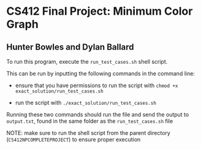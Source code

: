 # CS412 Final Project: Minimum Color Graph
## Hunter Bowles and Dylan Ballard

To run this program, execute the `run_test_cases.sh` shell script.

This can be run by inputting the following commands in the command line:

* ensure that you have permissions to run the script with `chmod +x exact_solution/run_test_cases.sh`

* run the script with `./exact_solution/run_test_cases.sh`

Running these two commands should run the file and send the output to `output.txt`, found in the same folder as the `run_test_cases.sh` file

NOTE: make sure to run the shell script from the parent directory (`CS412NPCOMPLETEPROJECT`) to ensure proper execution